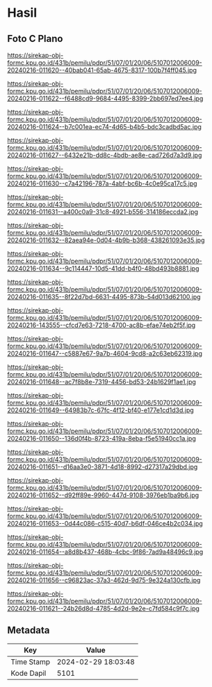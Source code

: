 # Hasil

## Foto C Plano

https://sirekap-obj-formc.kpu.go.id/431b/pemilu/pdpr/51/07/01/20/06/5107012006009-20240216-011620--40bab041-65ab-4675-8317-100b7f4ff045.jpg

https://sirekap-obj-formc.kpu.go.id/431b/pemilu/pdpr/51/07/01/20/06/5107012006009-20240216-011622--f6488cd9-9684-4495-8399-2bb697ed7ee4.jpg

https://sirekap-obj-formc.kpu.go.id/431b/pemilu/pdpr/51/07/01/20/06/5107012006009-20240216-011624--b7c001ea-ec74-4d65-b4b5-bdc3cadbd5ac.jpg

https://sirekap-obj-formc.kpu.go.id/431b/pemilu/pdpr/51/07/01/20/06/5107012006009-20240216-011627--6432e21b-dd8c-4bdb-ae8e-cad726d7a3d9.jpg

https://sirekap-obj-formc.kpu.go.id/431b/pemilu/pdpr/51/07/01/20/06/5107012006009-20240216-011630--c7a42196-787a-4abf-bc6b-4c0e95ca17c5.jpg

https://sirekap-obj-formc.kpu.go.id/431b/pemilu/pdpr/51/07/01/20/06/5107012006009-20240216-011631--a400c0a9-31c8-4921-b556-314186eccda2.jpg

https://sirekap-obj-formc.kpu.go.id/431b/pemilu/pdpr/51/07/01/20/06/5107012006009-20240216-011632--82aea94e-0d04-4b9b-b368-438261093e35.jpg

https://sirekap-obj-formc.kpu.go.id/431b/pemilu/pdpr/51/07/01/20/06/5107012006009-20240216-011634--9c114447-10d5-41dd-b4f0-48bd493b8881.jpg

https://sirekap-obj-formc.kpu.go.id/431b/pemilu/pdpr/51/07/01/20/06/5107012006009-20240216-011635--8f22d7bd-6631-4495-873b-54d013d62100.jpg

https://sirekap-obj-formc.kpu.go.id/431b/pemilu/pdpr/51/07/01/20/06/5107012006009-20240216-143555--cfcd7e63-7218-4700-ac8b-efae74eb2f5f.jpg

https://sirekap-obj-formc.kpu.go.id/431b/pemilu/pdpr/51/07/01/20/06/5107012006009-20240216-011647--c5887e67-9a7b-4604-9cd8-a2c63eb62319.jpg

https://sirekap-obj-formc.kpu.go.id/431b/pemilu/pdpr/51/07/01/20/06/5107012006009-20240216-011648--ac7f8b8e-7319-4456-bd53-24b1629f1ae1.jpg

https://sirekap-obj-formc.kpu.go.id/431b/pemilu/pdpr/51/07/01/20/06/5107012006009-20240216-011649--64983b7c-67fc-4f12-bf40-e177e1cd1d3d.jpg

https://sirekap-obj-formc.kpu.go.id/431b/pemilu/pdpr/51/07/01/20/06/5107012006009-20240216-011650--136d0f4b-8723-419a-8eba-f5e51940cc1a.jpg

https://sirekap-obj-formc.kpu.go.id/431b/pemilu/pdpr/51/07/01/20/06/5107012006009-20240216-011651--d16aa3e0-3871-4d18-8992-d27317a29dbd.jpg

https://sirekap-obj-formc.kpu.go.id/431b/pemilu/pdpr/51/07/01/20/06/5107012006009-20240216-011652--d92ff89e-9960-447d-9108-3976eb1ba9b6.jpg

https://sirekap-obj-formc.kpu.go.id/431b/pemilu/pdpr/51/07/01/20/06/5107012006009-20240216-011653--0d44c086-c515-40d7-b6df-046ce4b2c034.jpg

https://sirekap-obj-formc.kpu.go.id/431b/pemilu/pdpr/51/07/01/20/06/5107012006009-20240216-011654--a8d8b437-468b-4cbc-9f86-7ad9a48496c9.jpg

https://sirekap-obj-formc.kpu.go.id/431b/pemilu/pdpr/51/07/01/20/06/5107012006009-20240216-011656--c96823ac-37a3-462d-9d75-9e324a130cfb.jpg

https://sirekap-obj-formc.kpu.go.id/431b/pemilu/pdpr/51/07/01/20/06/5107012006009-20240216-011621--24b26d8d-4785-4d2d-9e2e-c7fd584c9f7c.jpg


## Metadata

| Key        | Value               |
| ---------- | ------------------- |
| Time Stamp | 2024-02-29 18:03:48 |
| Kode Dapil | 5101                |




